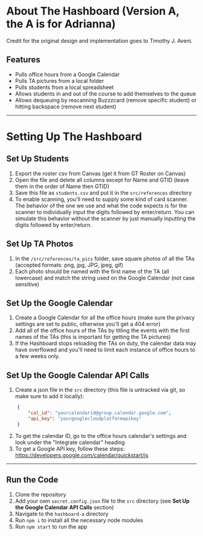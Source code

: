 # About The Hashboard (Version A, the A is for Adrianna)
Credit for the original design and implementation goes to Timothy J. Aveni.
## Features
* Pulls office hours from a Google Calendar
* Pulls TA pictures from a local folder
* Pulls students from a local spreadsheet
* Allows students in and out of the course to add themselves to the queue
* Allows dequeuing by rescanning Buzzzcard (remove specific student) or hitting backspace (remove next student)
***
# Setting Up The Hashboard
## Set Up Students
1. Export the roster csv from Canvas (get it from GT Roster on Canvas)
2. Open the file and delete all columns except for Name and GTID (leave them in the order of Name then GTID)
3. Save this file as `students.csv` and put it in the `src/references` directory
4. To enable scanning, you'll need to supply some kind of card scanner. The behavior of the one we use and what the code expects is for the scanner to individually input the digits followed by enter/return. You can simulate this behavior without the scanner by just manually inputting the digits followed by enter/return.
## Set Up TA Photos
1. In the `/src/references/ta_pics` folder, save square photos of all the TAs (accepted formats: png, jpg, JPG, jpeg, gif)
2. Each photo should be named with the first name of the TA (all lowercase) and match the string used on the Google Calendar (not case sensitive)
## Set Up the Google Calendar
1. Create a Google Calendar for all the office hours (make sure the privacy settings are set to public, otherwise you'll get a 404 error)
2. Add all of the office hours of the TAs by titling the events with the first names of the TAs (this is important for getting the TA pictures)
3. If the Hashboard stops reloading the TAs on duty, the calendar data may have overflowed and you'll need to limit each instance of office hours to a few weeks only.
## Set Up the Google Calendar API Calls
1. Create a json file in the `src` directory (this file is untracked via git, so make sure to add it locally):
```json
    {
        "cal_id": "yourcalendarid@group.calendar.google.com",
        "api_key": "yourgooglecloudplatformapikey"
    }
```
2. To get the calendar ID, go to the office hours calendar's settings and look under the "Integrate calendar" heading
3. To get a Google API key, follow these steps: https://developers.google.com/calendar/quickstart/js
***
## Run the Code
1. Clone the repository
2. Add your own `secret.config.json` file to the `src` directory (see **Set Up the Google Calendar API Calls** section)
3. Navigate to the `hashboard-a` directory
4. Run `npm i` to install all the necessary node modules
5. Run `npm start` to run the app
